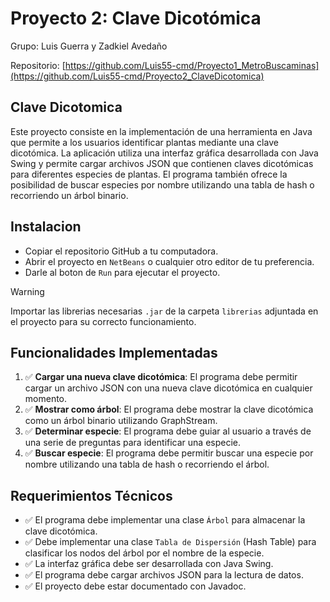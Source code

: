 # Proyecto 2: Clave Dicotómica
Grupo: Luis Guerra y Zadkiel Avedaño

Repositorio: [https://github.com/Luis55-cmd/Proyecto1_MetroBuscaminas](https://github.com/Luis55-cmd/Proyecto2_ClaveDicotomica)

## Clave Dicotomica
Este proyecto consiste en la implementación de una herramienta en Java que permite a los usuarios identificar plantas mediante una clave dicotómica. La aplicación utiliza una interfaz gráfica desarrollada con Java Swing y permite cargar archivos JSON que contienen claves dicotómicas para diferentes especies de plantas. El programa también ofrece la posibilidad de buscar especies por nombre utilizando una tabla de hash o recorriendo un árbol binario.

## Instalacion
- Copiar el repositorio GitHub a tu computadora.
- Abrir el proyecto en `NetBeans` o cualquier otro editor de tu preferencia.
- Darle al boton de `Run` para ejecutar el proyecto.
> [!WARNING]
> Importar las librerias necesarias `.jar` de la carpeta `librerias` adjuntada en el proyecto para su correcto funcionamiento.

## Funcionalidades Implementadas
1. ✅ **Cargar una nueva clave dicotómica**: El programa debe permitir cargar un archivo JSON con una nueva clave dicotómica en cualquier momento.
2. ✅ **Mostrar como árbol**: El programa debe mostrar la clave dicotómica como un árbol binario utilizando GraphStream.
3. ✅ **Determinar especie**: El programa debe guiar al usuario a través de una serie de preguntas para identificar una especie.
4. ✅ **Buscar especie**: El programa debe permitir buscar una especie por nombre utilizando una tabla de hash o recorriendo el árbol.

## Requerimientos Técnicos
- ✅ El programa debe implementar una clase `Árbol` para almacenar la clave dicotómica.
- ✅ Debe implementar una clase `Tabla de Dispersión` (Hash Table) para clasificar los nodos del árbol por el nombre de la especie.
- ✅ La interfaz gráfica debe ser desarrollada con Java Swing.
- ✅ El programa debe cargar archivos JSON para la lectura de datos.
- ✅ El proyecto debe estar documentado con Javadoc.
